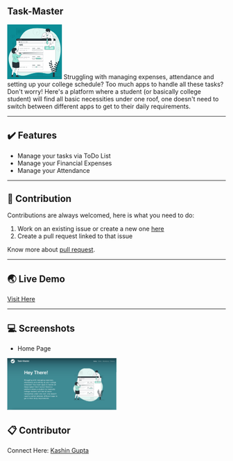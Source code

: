 ## Task-Master 
<img src="images/Add tasks.gif" alt="logo full" width=25%> 
Struggling with managing expenses, attendance and setting up your college schedule? 
Too much apps to handle all these tasks? Don't worry! Here's a platform where a student 
(or basically college student) will find all basic necessities under one roof, 
one doesn't need to switch between different apps to get to  their daily 
requirements.
<hr>

## :heavy_check_mark: Features
* Manage your tasks via ToDo List
* Manage your Financial Expenses
* Manage your Attendance

<hr>

## :handshake: Contribution

Contributions are always welcomed, here is what you need to do:
1. Work on an existing issue or create a new one [here](https://github.com/kashingupta/personal_manager/issues)
2. Create a pull request linked to that issue

Know more about [pull request](https://docs.github.com/en/free-pro-team@latest/github/collaborating-with-issues-and-pull-requests/about-pull-requests).
<hr>

## :earth_asia: Live Demo

[Visit Here](https://kashingupta.github.io/personal_manager/)
<hr>

## :computer: Screenshots

* Home Page
<img src="Screenshot.png" alt="Screenshot" width=50%>


## :clipboard: Contributor
Connect Here:  <a href = "https://www.linkedin.com/in/kashin-gupta-3252a51a1/" target="_blank">Kashin Gupta</a>
